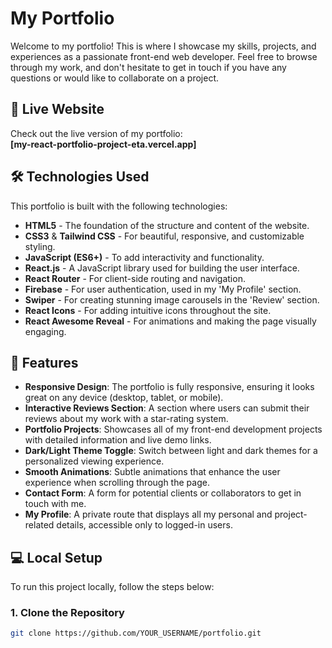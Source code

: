 # My Portfolio

Welcome to my portfolio! This is where I showcase my skills, projects, and experiences as a passionate front-end web developer. Feel free to browse through my work, and don't hesitate to get in touch if you have any questions or would like to collaborate on a project.

## 🚀 Live Website

Check out the live version of my portfolio:  
**[my-react-portfolio-project-eta.vercel.app]**

## 🛠️ Technologies Used

This portfolio is built with the following technologies:

- **HTML5** - The foundation of the structure and content of the website.
- **CSS3** & **Tailwind CSS** - For beautiful, responsive, and customizable styling.
- **JavaScript (ES6+)** - To add interactivity and functionality.
- **React.js** - A JavaScript library used for building the user interface.
- **React Router** - For client-side routing and navigation.
- **Firebase** - For user authentication, used in my 'My Profile' section.
- **Swiper** - For creating stunning image carousels in the 'Review' section.
- **React Icons** - For adding intuitive icons throughout the site.
- **React Awesome Reveal** - For animations and making the page visually engaging.

## 📱 Features

- **Responsive Design**: The portfolio is fully responsive, ensuring it looks great on any device (desktop, tablet, or mobile).
- **Interactive Reviews Section**: A section where users can submit their reviews about my work with a star-rating system.
- **Portfolio Projects**: Showcases all of my front-end development projects with detailed information and live demo links.
- **Dark/Light Theme Toggle**: Switch between light and dark themes for a personalized viewing experience.
- **Smooth Animations**: Subtle animations that enhance the user experience when scrolling through the page.
- **Contact Form**: A form for potential clients or collaborators to get in touch with me.
- **My Profile**: A private route that displays all my personal and project-related details, accessible only to logged-in users.

## 💻 Local Setup

To run this project locally, follow the steps below:

### 1. Clone the Repository
```bash
git clone https://github.com/YOUR_USERNAME/portfolio.git
